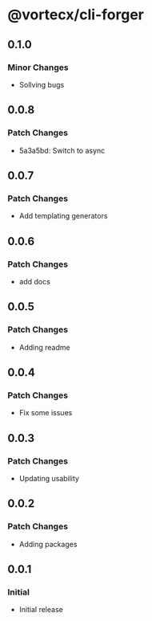 # @vortecx/cli-forger

## 0.1.0

### Minor Changes

- Sollving bugs

## 0.0.8

### Patch Changes

- 5a3a5bd: Switch to async

## 0.0.7

### Patch Changes

- Add templating generators

## 0.0.6

### Patch Changes

- add docs

## 0.0.5

### Patch Changes

- Adding readme

## 0.0.4

### Patch Changes

- Fix some issues

## 0.0.3

### Patch Changes

- Updating usability

## 0.0.2

### Patch Changes

- Adding packages

## 0.0.1

### Initial

- Initial release
